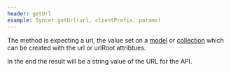 ```yaml
---
header: getUrl
example: Syncer.getUrl(url, clientPrefix, params)
---
```


The method is expecting a url, the value set on a [model](/model#url) or [collection](/collection#url) which can be created with the url or urlRoot attribtues.

In the end the result will be a string value of the URL for the API.
